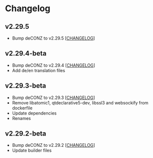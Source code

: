 # Changelog

## v2.29.5

- Bump deCONZ to v2.29.5 [[CHANGELOG](https://github.com/dresden-elektronik/deconz-rest-plugin/releases/tag/v2.29.5)]

## v2.29.4-beta

- Bump deCONZ to v2.29.4 [[CHANGELOG](https://github.com/dresden-elektronik/deconz-rest-plugin/releases/tag/v2.29.4-beta)]
- Add de/en translation files

## v2.29.3-beta

- Bump deCONZ to v2.29.3 [[CHANGELOG](https://github.com/dresden-elektronik/deconz-rest-plugin/releases/tag/v2.29.3-beta)]
- Remove libatomic1, qtdeclarative5-dev, libssl3 and websockify from dockerfile
- Update dependencies
- Renames

## v2.29.2-beta

- Bump deCONZ to v2.29.2 [[CHANGELOG](https://github.com/dresden-elektronik/deconz-rest-plugin/releases/tag/v2.29.2-beta)]
- Update builder files

